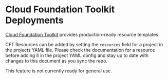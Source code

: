 # Cloud Foundation Toolkit Deployments

[Cloud Foundation Toolkit](https://github.com/GoogleCloudPlatform/deploymentmanager-samples/tree/master/community/cloud-foundation)
provides production-ready resource templates.

CFT Resources can be added by setting the `resources` field for a project in
the projects YAML file. Please check the documentation for a resource before
adding it in the project YAML config and stay up to date
with changes to this document as you sync the repo.

This feature is not currently ready for general use.
